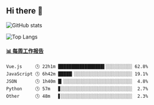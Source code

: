## Hi there 👋

![GitHub stats](https://github-readme-stats.orilight.top/api?username=orilights)

![Top Langs](https://github-readme-stats.orilight.top/api/top-langs/?username=orilights&layout=compact)

<!-- waka-box start -->
#### <a href="https://gist.github.com/92c8d5b388768c10efcba86e82b7c4fb" target="_blank">📊 每周工作报告</a>
```text
Vue.js     🕓 22h1m █████████████████▌░░░░░░░░░░ 62.8%
JavaScript 🕓 6h42m █████▎░░░░░░░░░░░░░░░░░░░░░░ 19.1%
JSON       🕓 1h40m █▎░░░░░░░░░░░░░░░░░░░░░░░░░░  4.8%
Python     🕓 57m   ▊░░░░░░░░░░░░░░░░░░░░░░░░░░░  2.7%
Other      🕓 48m   ▋░░░░░░░░░░░░░░░░░░░░░░░░░░░  2.3%
```
<!-- Powered by https://github.com/journey-ad/waka-box-go . -->
<!-- waka-box end -->
